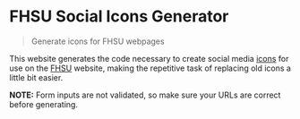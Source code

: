 # FHSU Social Icons Generator
> Generate icons for FHSU webpages

This website generates the code necessary to create social media [icons](https://github.com/fhsu-um/patterns/tree/main/social-icons) for use on the [FHSU](https://www.fhsu.edu/) website, making the repetitive task of replacing old icons a little bit easier.

**NOTE:** Form inputs are not validated, so make sure your URLs are correct before generating.
